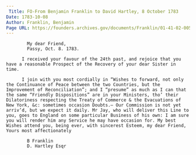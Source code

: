 ```yaml
---
 Title: FO-From Benjamin Franklin to David Hartley, 8 October 1783
Date: 1783-10-08
Author: Franklin, Benjamin
Page URL: https://founders.archives.gov/documents/Franklin/01-41-02-0054
---
```


          
            My dear Friend,
            Passy, Oct. 8. 1783.
          
          I received your favour of the 24th past, and rejoice that you have a reasonable Prospect of the Recovery of your dear Sister in time.
          
          I join with you most cordially in “Wishes to forward, not only the Continuance of Peace between the two Countries, but the Improvement of Reconciliation”; and I “presume” as much as I can that the same “Friendly Dispositions” are in your Ministers, tho’ their Dilatoriness respecting the Treaty of Commerce & the Evacuations of New York, &c: sometimes occasion Doubts.— Our Commission is not yet arriv’d, but we expect it daily. Mr Jay, who will deliver this Line to you, goes to England on some particular Business of his own: I am sure you will render him any Service he may have occasion for. My best Wishes attend you, being ever, with sincerest Esteem, my dear Friend, Yours most affectionately
          
            B Franklin
            D. Hartley Esqr
          
        
